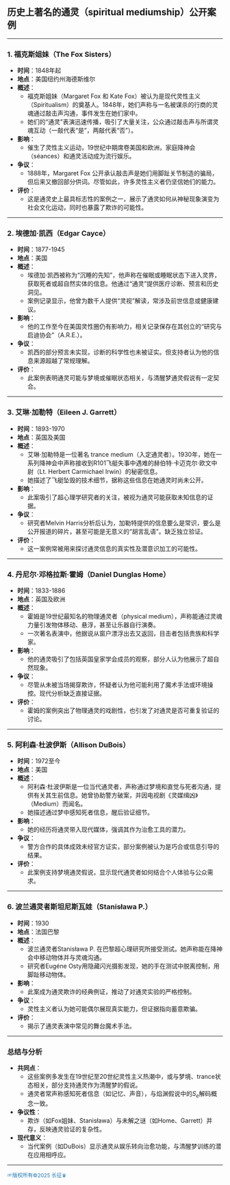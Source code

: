 ## 历史上著名的通灵（spiritual mediumship）公开案例
---

### 1. 福克斯姐妹（The Fox Sisters）
- **时间**：1848年起
- **地点**：美国纽约州海德斯维尔
- **概述**：
  - 福克斯姐妹（Margaret Fox 和 Kate Fox）被认为是现代灵性主义（Spiritualism）的奠基人。1848年，她们声称与一名被谋杀的行商的灵魂通过敲击声沟通，事件发生在她们家中。
  - 她们的“通灵”表演迅速传播，吸引了大量关注，公众通过敲击声与所谓灵魂互动（一敲代表“是”，两敲代表“否”）。
- **影响**：
  - 催生了灵性主义运动，19世纪中期席卷美国和欧洲，家庭降神会（séances）和通灵活动成为流行娱乐。
- **争议**：
  - 1888年，Margaret Fox 公开承认敲击声是她们用脚趾关节制造的骗局，但后来又撤回部分供词。尽管如此，许多灵性主义者仍坚信她们的能力。
- **评价**：
  - 这是通灵史上最具标志性的案例之一，展示了通灵如何从神秘现象演变为社会文化运动，同时也暴露了欺诈的可能性。

---

### 2. 埃德加·凯西（Edgar Cayce）
- **时间**：1877-1945
- **地点**：美国
- **概述**：
  - 埃德加·凯西被称为“沉睡的先知”，他声称在催眠或睡眠状态下进入灵界，获取死者或超自然实体的信息。他通过“通灵”提供医疗诊断、预言和历史洞见。
  - 案例记录显示，他曾为数千人提供“灵视”解读，常涉及前世信息或健康建议。
- **影响**：
  - 他的工作至今在美国灵性圈仍有影响力，相关记录保存在其创立的“研究与启迪协会”（A.R.E.）。
- **争议**：
  - 凯西的部分预言未实现，诊断的科学性也未被证实。但支持者认为他的信息来源超越了常规理解。
- **评价**：
  - 此案例表明通灵可能与梦境或催眠状态相关，与清醒梦通灵假说有一定契合。

---

### 3. 艾琳·加勒特（Eileen J. Garrett）
- **时间**：1893-1970
- **地点**：英国及美国
- **概述**：
  - 艾琳·加勒特是一位著名 trance medium（入定通灵者）。1930年，她在一系列降神会中声称接收到R101飞艇失事中遇难的赫伯特·卡迈克尔·欧文中尉（Lt. Herbert Carmichael Irwin）的秘密信息。
  - 她描述了飞艇坠毁的技术细节，据称这些信息在她通灵时尚未公开。
- **影响**：
  - 此案吸引了超心理学研究者的关注，被视为通灵可能获取未知信息的证据。
- **争议**：
  - 研究者Melvin Harris分析后认为，加勒特提供的信息要么是常识，要么是公开报道的碎片，甚至可能是无意义的“胡言乱语”。缺乏独立验证。
- **评价**：
  - 这一案例常被用来探讨通灵信息的真实性及潜意识加工的可能性。

---

### 4. 丹尼尔·邓格拉斯·霍姆（Daniel Dunglas Home）
- **时间**：1833-1886
- **地点**：英国及欧洲
- **概述**：
  - 霍姆是19世纪最知名的物理通灵者（physical medium），声称能通过灵魂力量引发物体移动、悬浮，甚至让乐器自行演奏。
  - 一次著名表演中，他据说从窗户漂浮出去又返回，目击者包括贵族和科学家。
- **影响**：
  - 他的通灵吸引了包括英国皇家学会成员的观察，部分人认为他展示了超自然现象。
- **争议**：
  - 尽管从未被当场揭穿欺诈，怀疑者认为他可能利用了魔术手法或环境操控。现代分析缺乏直接证据。
- **评价**：
  - 霍姆的案例突出了物理通灵的戏剧性，也引发了对通灵是否可重复验证的讨论。

---

### 5. 阿利森·杜波伊斯（Allison DuBois）
- **时间**：1972至今
- **地点**：美国
- **概述**：
  - 阿利森·杜波伊斯是一位当代通灵者，声称通过梦境和直觉与死者沟通，提供有关其生前信息。她曾协助警方破案，并因电视剧《灵媒缉凶》（Medium）而闻名。
  - 她描述通过梦中感知死者信息，醒后验证细节。
- **影响**：
  - 她的经历将通灵带入现代媒体，强调其作为治愈工具的潜力。
- **争议**：
  - 警方合作的具体成效未经官方证实，部分案例被认为是巧合或信息引导的结果。
- **评价**：
  - 此案例支持梦境通灵假说，显示现代通灵者如何结合个人体验与公众需求。

---

### 6. 波兰通灵者斯坦尼斯瓦娃（Stanisława P.）
- **时间**：1930
- **地点**：法国巴黎
- **概述**：
  - 波兰通灵者Stanisława P. 在巴黎超心理研究所接受测试。她声称能在降神会中移动物体并与灵魂沟通。
  - 研究者Eugéne Osty用隐藏闪光摄影发现，她的手在测试中脱离控制，用脚趾移动物体。
- **影响**：
  - 此案成为通灵欺诈的经典例证，推动了对通灵实验的严格控制。
- **争议**：
  - 灵性主义者认为她可能偶尔展现真实能力，但证据指向蓄意欺骗。
- **评价**：
  - 揭示了通灵表演中常见的舞台魔术手法。

---

### 总结与分析
- **共同点**：
  - 这些案例多发生在19世纪至20世纪灵性主义热潮中，或与梦境、trance状态相关，部分支持通灵作为清醒梦的假说。
  - 通灵者常声称感知死者信息（如记忆、声音），与焰渊假说中的$S_e$解码概念一致。
- **争议性**：
  - 欺诈（如Fox姐妹、Stanisława）与未解之谜（如Home、Garrett）并存，反映通灵验证的复杂性。
- **现代意义**：
  - 当代案例（如DuBois）显示通灵从娱乐转向治愈功能，与清醒梦训练的潜在应用相呼应。


----
<span style="color:#1f77b4; font-weight:; font-size:12px;">☞版权所有©2025 长征♛</span>